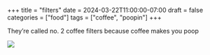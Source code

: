 +++
title = "filters"
date = 2024-03-22T11:00:00-07:00
draft = false
categories = ["food"]
tags = ["coffee", "poopin"]
+++

They’re called no. 2 coffee filters because coffee makes you poop

![](./filter.png)
